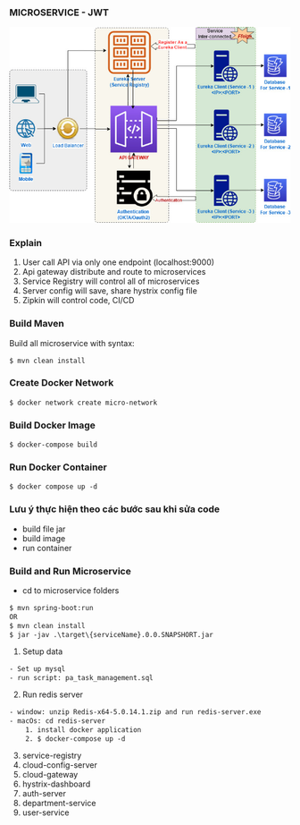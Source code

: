 ### MICROSERVICE - JWT
![Microservice Architecture](microservices.jpg)

### Explain
1. User call API via only one endpoint (localhost:9000)
2. Api gateway distribute and route to microservices
3. Service Registry will control all of microservices
4. Server config will save, share hystrix config file
5. Zipkin will control code, CI/CD 

### Build Maven
Build all microservice with syntax:
```
$ mvn clean install
```

### Create Docker Network
```
$ docker network create micro-network
```

### Build Docker Image
```
$ docker-compose build
```

### Run Docker Container
```
$ docker compose up -d
```

### Lưu ý thực hiện theo các bước sau khi sửa code
- build file jar
- build image
- run container



### Build and Run Microservice
- cd to microservice folders
```
$ mvn spring-boot:run
OR
$ mvn clean install
$ jar -jav .\target\{serviceName}.0.0.SNAPSHORT.jar

```
1. Setup data
```
- Set up mysql
- run script: pa_task_management.sql
```
2. Run redis server 
```
- window: unzip Redis-x64-5.0.14.1.zip and run redis-server.exe
- macOs: cd redis-server
    1. install docker application
    2. $ docker-compose up -d
```
3. service-registry
4. cloud-config-server
5. cloud-gateway
6. hystrix-dashboard
7. auth-server
8. department-service
9. user-service
